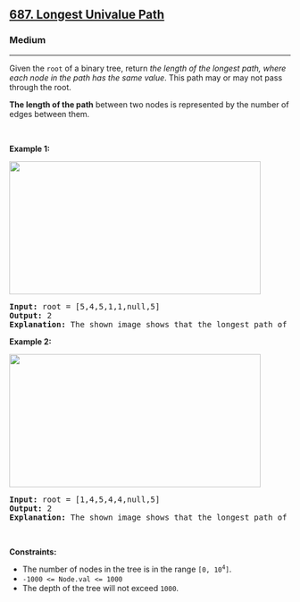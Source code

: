<h2><a href="https://leetcode.com/problems/longest-univalue-path/">687. Longest Univalue Path</a></h2><h3>Medium</h3><hr><div style="user-select: auto;"><p style="user-select: auto;">Given the <code style="user-select: auto;">root</code> of a binary tree, return <em style="user-select: auto;">the length of the longest path, where each node in the path has the same value</em>. This path may or may not pass through the root.</p>

<p style="user-select: auto;"><strong style="user-select: auto;">The length of the path</strong> between two nodes is represented by the number of edges between them.</p>

<p style="user-select: auto;">&nbsp;</p>
<p style="user-select: auto;"><strong style="user-select: auto;">Example 1:</strong></p>
<img alt="" src="https://assets.leetcode.com/uploads/2020/10/13/ex1.jpg" style="width: 450px; height: 238px; user-select: auto;">
<pre style="user-select: auto;"><strong style="user-select: auto;">Input:</strong> root = [5,4,5,1,1,null,5]
<strong style="user-select: auto;">Output:</strong> 2
<strong style="user-select: auto;">Explanation:</strong> The shown image shows that the longest path of the same value (i.e. 5).
</pre>

<p style="user-select: auto;"><strong style="user-select: auto;">Example 2:</strong></p>
<img alt="" src="https://assets.leetcode.com/uploads/2020/10/13/ex2.jpg" style="width: 450px; height: 238px; user-select: auto;">
<pre style="user-select: auto;"><strong style="user-select: auto;">Input:</strong> root = [1,4,5,4,4,null,5]
<strong style="user-select: auto;">Output:</strong> 2
<strong style="user-select: auto;">Explanation:</strong> The shown image shows that the longest path of the same value (i.e. 4).
</pre>

<p style="user-select: auto;">&nbsp;</p>
<p style="user-select: auto;"><strong style="user-select: auto;">Constraints:</strong></p>

<ul style="user-select: auto;">
	<li style="user-select: auto;">The number of nodes in the tree is in the range <code style="user-select: auto;">[0, 10<sup style="user-select: auto;">4</sup>]</code>.</li>
	<li style="user-select: auto;"><code style="user-select: auto;">-1000 &lt;= Node.val &lt;= 1000</code></li>
	<li style="user-select: auto;">The depth of the tree will not exceed <code style="user-select: auto;">1000</code>.</li>
</ul>
</div>